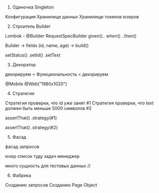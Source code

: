 1. Одиночка Singleton

Конфигурация
Хранилище данных
Хранилище токенов юзеров

2. Строитель Builder

Lombok - @Builder
RequestSpecBuilder
given().. when() ..then()

Builder -> fields (id, name, age) -> build()

setStatus()
.setId()
.setText

3. Декоратор

декорируем < Функциональность < декорируем

@Mobile
@Web("1980x1020")

4. Стратегия

Стратегия проверки, что id уже занят #1
Cтратегия проверки, что text должен быть меньше 5000 символов #2

assertThat()
.strategy(#1)

assertThat()
.strategy(#2)

5. Фасад

фасад запросов

юзер
список туду задач
менеджер

много сущность для тестовых данных
//

6. Фабрика

Созданию запросов
Созданию Page Object